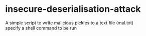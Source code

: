 # insecure-deserialisation-attack
A simple script to write malicious pickles to a text file (mal.txt)  
specify a shell command to be run
